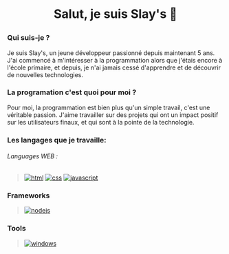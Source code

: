 # <p align="center">Salut, je suis Slay's 👋</p>

### Qui suis-je ?

Je suis Slay's, un jeune développeur passionné depuis maintenant 5 ans. J'ai commencé à m'intéresser à la programmation alors que j'étais encore à l'école primaire, et depuis, je n'ai jamais cessé d'apprendre et de découvrir de nouvelles technologies.

### La programation c'est quoi pour moi ?

Pour moi, la programmation est bien plus qu'un simple travail, c'est une véritable passion. J'aime travailler sur des projets qui ont un impact positif sur les utilisateurs finaux, et qui sont à la pointe de la technologie.

### Les langages que je travaille:

###### Languages WEB :

> [![html](https://img.shields.io/badge/HTML-323330?style=for-the-badge&logo=html5&logoColor=f2672c)](https://fr.wikipedia.org/wiki/HTML5)
> [![css](https://img.shields.io/badge/CSS-323330?style=for-the-badge&logo=css3&logoColor=30aadd)](https://fr.wikipedia.org/wiki/Feuilles_de_style_en_cascade)
> [![javascript](https://img.shields.io/badge/JavaScript-323330?style=for-the-badge&logo=javascript&logoColor=f1c026)](https://fr.wikipedia.org/wiki/JavaScript)

> 
### Frameworks
> [![nodejs](https://img.shields.io/badge/Node.js-43853D?style=for-the-badge&logo=node.js&logoColor=white)](https://fr.wikipedia.org/wiki/Nodejs)
>
### Tools
> [![windows](https://img.shields.io/badge/Windows_10-0078D6?style=for-the-badge&logo=windows&logoColor=white)](https://fr.wikipedia.org/wiki/Microsoft_Windows)
